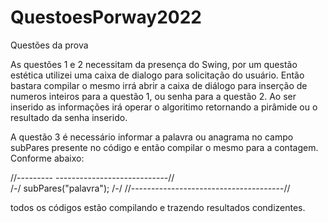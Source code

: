 # QuestoesPorway2022
Questões da prova

As questões 1 e 2 necessitam da presença do Swing, por um questão estética utilizei uma caixa de dialogo para solicitação do usuário. Então bastara compilar o mesmo irrá abrir a caixa de diálogo para inserção de numeros inteiros para a questão 1, ou senha para a questão 2. Ao ser inserido as informações irá operar o algoritimo retornando a pirâmide ou o resultado da senha inserido.

A questão 3 é necessário informar a palavra ou anagrama no campo subPares presente no código e então compilar o mesmo para a contagem. Conforme abaixo:

  //--------- ----------------------------//	
 /*-*/	    subPares("palavra");      /*-*/
//--------------------------------------//

todos os códigos estão compilando e trazendo resultados condizentes.
